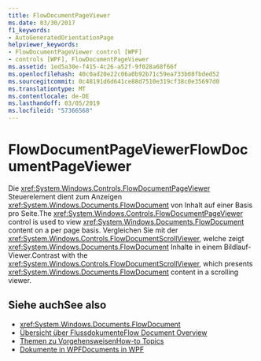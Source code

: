 ```yaml
---
title: FlowDocumentPageViewer
ms.date: 03/30/2017
f1_keywords:
- AutoGeneratedOrientationPage
helpviewer_keywords:
- FlowDocumentPageViewer control [WPF]
- controls [WPF], FlowDocumentPageViewer
ms.assetid: 1ed5a30e-f415-4c26-a52f-9f028a68f66f
ms.openlocfilehash: 40c0ad20e22c06a0b92b71c59ea733b08fbded52
ms.sourcegitcommit: 0c48191d6d641ce88d7510e319cf38c0e35697d0
ms.translationtype: MT
ms.contentlocale: de-DE
ms.lasthandoff: 03/05/2019
ms.locfileid: "57366568"
---
```

# <a name="flowdocumentpageviewer"></a><span data-ttu-id="6277d-102">FlowDocumentPageViewer</span><span class="sxs-lookup"><span data-stu-id="6277d-102">FlowDocumentPageViewer</span></span>
<span data-ttu-id="6277d-103">Die <xref:System.Windows.Controls.FlowDocumentPageViewer> Steuerelement dient zum Anzeigen <xref:System.Windows.Documents.FlowDocument> von Inhalt auf einer Basis pro Seite.</span><span class="sxs-lookup"><span data-stu-id="6277d-103">The <xref:System.Windows.Controls.FlowDocumentPageViewer> control is used to view <xref:System.Windows.Documents.FlowDocument> content on a per page basis.</span></span> <span data-ttu-id="6277d-104">Vergleichen Sie mit der <xref:System.Windows.Controls.FlowDocumentScrollViewer>, welche zeigt <xref:System.Windows.Documents.FlowDocument> Inhalte in einem Bildlauf-Viewer.</span><span class="sxs-lookup"><span data-stu-id="6277d-104">Contrast with the <xref:System.Windows.Controls.FlowDocumentScrollViewer>, which presents <xref:System.Windows.Documents.FlowDocument> content in a scrolling viewer.</span></span>  
  
## <a name="see-also"></a><span data-ttu-id="6277d-105">Siehe auch</span><span class="sxs-lookup"><span data-stu-id="6277d-105">See also</span></span>
- <xref:System.Windows.Documents.FlowDocument>
- [<span data-ttu-id="6277d-106">Übersicht über Flussdokumente</span><span class="sxs-lookup"><span data-stu-id="6277d-106">Flow Document Overview</span></span>](../advanced/flow-document-overview.md)
- [<span data-ttu-id="6277d-107">Themen zu Vorgehensweisen</span><span class="sxs-lookup"><span data-stu-id="6277d-107">How-to Topics</span></span>](../advanced/flow-content-elements-how-to-topics.md)
- [<span data-ttu-id="6277d-108">Dokumente in WPF</span><span class="sxs-lookup"><span data-stu-id="6277d-108">Documents in WPF</span></span>](../advanced/documents-in-wpf.md)

